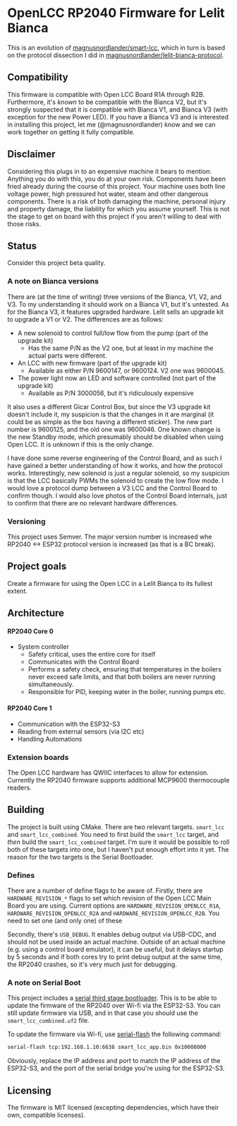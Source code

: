 # OpenLCC RP2040 Firmware for Lelit Bianca

This is an evolution of [magnusnordlander/smart-lcc](https://github.com/magnusnordlander/smart-lcc), which in turn is based on the protocol dissection I did in [magnusnordlander/lelit-bianca-protocol](https://github.com/magnusnordlander/lelit-bianca-protocol).

## Compatibility

This firmware is compatible with Open LCC Board R1A through R2B. Furthermore, it's *known* to be compatible with the Bianca V2, but it's strongly suspected that it is compatible with Bianca V1, and Bianca V3 (with exception for the
 new Power LED). If you have a Bianca V3 and is interested in installing this project, let me (@magnusnordlander) know and we can work together on getting it fully compatible.

## Disclaimer

Considering this plugs in to an expensive machine it bears to mention: Anything you do with this, you do at your own risk. Components have been fried already during the course of this project. Your machine uses both line voltage power, high pressured hot water, steam and other dangerous components. There is a risk of both damaging the machine, personal injury and property damage, the liability for which you assume yourself. This is not the stage to get on board with this project if you aren't willing to deal with those risks.

## Status

Consider this project beta quality.

### A note on Bianca versions

There are (at the time of writing) three versions of the Bianca, V1, V2, and V3. To my understanding it should work on a Bianca V1, but it's untested. As for the Bianca V3, it features upgraded hardware. Lelit sells an upgrade kit to upgrade a V1 or V2. The differences are as follows:

* A new solenoid to control full/low flow from the pump (part of the upgrade kit)
  * Has the same P/N as the V2 one, but at least in my machine the actual parts were different.
* An LCC with new firmware (part of the upgrade kit)
  * Available as either P/N 9600147, or 9600124. V2 one was 9600045.
* The power light now an LED and software controlled (not part of the upgrade kit)
  * Available as P/N 3000056, but it's ridiculously expensive

It also uses a different Gicar Control Box, but since the V3 upgrade kit doesn't include it, my suspicion is that the changes in it are marginal (it could be as simple as the box having a different sticker). The new part number is 9600125, and the old one was 9600046. One known change is the new Standby mode, which presumably should be disabled when using Open LCC. It is unknown if this is the only change.

I have done some reverse engineering of the Control Board, and as such I have gained a better understanding of how it works, and how the protocol works. Interestingly, new solenoid is just a regular solenoid, so my suspicion is that the LCC basically PWMs the solenoid to create the low flow mode. I would love a protocol dump between a V3 LCC and the Control Board to confirm though. I would also love photos of the Control Board internals, just to confirm that there are no relevant hardware differences.

### Versioning
This project uses Semver. The major version number is increased whe RP2040 <-> ESP32 protocol version is increased (as that is a BC break).

## Project goals

Create a firmware for using the Open LCC in a Lelit Bianca to its fullest extent.

## Architecture

#### RP2040 Core 0
* System controller
    * Safety critical, uses the entire core for itself
    * Communicates with the Control Board
    * Performs a safety check, ensuring that temperatures in the boilers never exceed safe limits, and that both boilers are never running simultaneously.
    * Responsible for PID, keeping water in the boiler, running pumps etc.

#### RP2040 Core 1
* Communication with the ESP32-S3
* Reading from external sensors (via I2C etc)
* Handling Automations

### Extension boards
The Open LCC hardware has QWIIC interfaces to allow for extension. Currently the RP2040 firmware supports additional
MCP9600 thermocouple readers. 

## Building

The project is built using CMake. There are two relevant targets. `smart_lcc` and `smart_lcc_combined`. You need to first 
build the `smart_lcc` target, and *then* build the `smart_lcc_combined` target. I'm sure it would be possible to roll both
of these targets into one, but I haven't put enough effort into it yet. The reason for the two targets is the Serial
Bootloader.

### Defines

There are a number of define flags to be aware of. Firstly, there are `HARDWARE_REVISION_*` flags to set which revision
of the Open LCC Main Board you are using. Current options are `HARDWARE_REVISION_OPENLCC_R1A`, `HARDWARE_REVISION_OPENLCC_R2A`
and `HARDWARE_REVISION_OPENLCC_R2B`. You need to set one (and only one) of these

Secondly, there's `USB_DEBUG`. It enables debug output via USB-CDC, and should not be used inside an actual machine.
Outside of an actual machine (e.g. using a control board emulator), it can be useful, but it delays startup by 5 seconds
and if both cores try to print debug output at the same time, the RP2040 crashes, so it's very much just for debugging.

### A note on Serial Boot
This project includes a [serial third stage bootloader](https://github.com/usedbytes/rp2040-serial-bootloader). This is 
to be able to update the firmware of the RP2040 over Wi-fi via the ESP32-S3. You can still update firmware via USB, and 
in that case you should use the `smart_lcc_combined.uf2` file.

To update the firmware via Wi-fi, use [serial-flash](https://github.com/usedbytes/serial-flash) the following command:

```sh
serial-flash tcp:192.168.1.10:6638 smart_lcc_app.bin 0x10008000
```

Obviously, replace the IP address and port to match the IP address of the ESP32-S3, and the port of the serial bridge
you're using for the ESP32-S3.

## Licensing

The firmware is MIT licensed (excepting dependencies, which have their own, compatible licenses).
